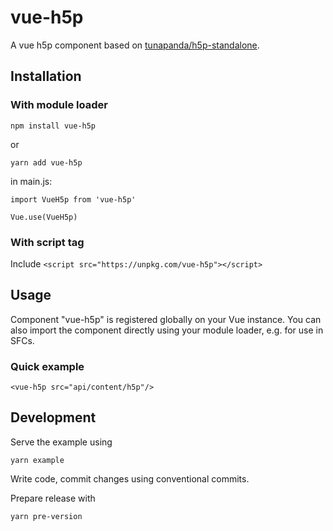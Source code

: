 # vue-h5p
A vue h5p component based on [tunapanda/h5p-standalone](https://github.com/tunapanda/h5p-standalone).

## Installation

### With module loader

`npm install vue-h5p`

or

`yarn add vue-h5p`

in main.js:
```
import VueH5p from 'vue-h5p'

Vue.use(VueH5p)
```

### With script tag
Include `<script src="https://unpkg.com/vue-h5p"></script>`

## Usage
Component "vue-h5p" is registered globally on your Vue instance. You can also import the component directly using your module loader, e.g. for use in SFCs.

### Quick example
```
<vue-h5p src="api/content/h5p"/>
```

## Development

Serve the example using

`yarn example`

Write code, commit changes using conventional commits.

Prepare release with

`yarn pre-version`
